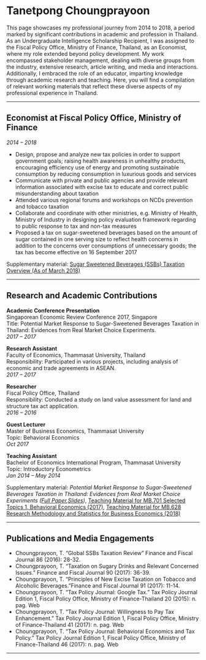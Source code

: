 # Tanetpong Choungprayoon


This page showcases my professional journey from 2014 to 2018, a period marked by significant contributions in academic and profession in Thailand. As an Undergraduate Intelligence Scholarship Recipient, I was assigned to the Fiscal Policy Office, Ministry of Finance, Thailand, as an Economist, where my role extended beyond policy development. My work encompassed stakeholder management, dealing with diverse groups from the industry, extensive research, article writing, and media and interactions. Additionally, I embraced the role of an educator, imparting knowledge through academic research and teaching. Here, you will find a compilation of relevant working materials that reflect these diverse aspects of my professional experience in Thailand.


---

## Economist at Fiscal Policy Office, Ministry of Finance
 
*2014 – 2018*
- Design, propose and analyze new tax policies in order to support government goals; raising health awareness in unhealthy products, encouraging efficiency use of energy and promoting sustainable consumption by reducing consumption in luxurious goods and services
- Communicate with private and public agencies and provide relevant information associated with excise tax to educate and correct public misunderstanding about taxation
- Attended various regional forums and workshops on NCDs prevention and tobacco taxation
- Collaborate and coordinate with other ministries, e.g. Ministry of Health, Ministry of Industry in designing policy evaluation framework regarding to public response to tax and non-tax measures
- Proposed a tax on sugar-sweetened beverages based on the amount of sugar contained in one serving size to reflect health concerns in addition to the concerns over consumptions of unnecessary goods; the tax has become effective on 16 September 2017

Supplementary material: [Sugar Sweetened Beverages (SSBs) Taxation Overview (As of March 2018)](material/PPTSSBsCircular.pdf)

---
## Research and Academic Contributions

**Academic Conference Presentation**  
Singaporean Economic Review Conference 2017, Singapore  
Title: Potential Market Response to Sugar-Sweetened Beverages Taxation in Thailand: Evidences from Real Market Choice Experiments.  
*2017 – 2017*

**Research Assistant**  
Faculty of Economics, Thammasat University, Thailand  
Responsibility: Participated in various projects, including analysis of economic and trade agreements in ASEAN.  
*2017 – 2017*

**Researcher**  
Fiscal Policy Office, Thailand  
Responsibility: Conducted a study on land value assessment for land and structure tax act application.  
*2016 – 2016*

**Guest Lecturer**  
Master of Business Economics, Thammasat University  
Topic: Behavioral Economics  
*Oct 2017*

**Teaching Assistant**  
Bachelor of Economics International Program, Thammasat University  
Topic: Introductory Econometrics  
*Jan 2014 – May 2014*



Supplementary material: *Potential Market Response to Sugar-Sweetened Beverages Taxation in Thailand: Evidences from Real Market Choice Experiments ([Full Paper](material/SERC2017_paper.pdf),[Slides](material/SERC2017_slides.pdf))*, [Teaching Material for MB.701 Selected Topics 1, Behavioral Economics (2017)](material/TeachingBE.pdf), [Teaching Material for MB.628 Research Methodology and Statistics for Business Economics (2018)](material/TeachingConjoint.pdf)

---
## Publications and Media Engagements

- Choungprayoon, T. “Global SSBs Taxation Review” Finance and Fiscal Journal 86 (2016): 28-32. 
- Choungprayoon, T. “Taxation on Sugary Drinks and Relevant Concerned Issues.” Finance and Fiscal Journal 90 (2017): 36-39. 
- Choungprayoon, T. “Principles of New Excise Taxation on Tobacco and Alcoholic Beverages.”Finance and Fiscal Journal 91 (2017): 11-14. 
- Choungprayoon, T. “Tax Policy Journal: Google Tax.” Tax Policy Journal Edition 1, Fiscal Policy Office, Ministry of Finance-Thailand 20 (2015): n. pag. Web 
- Choungprayoon, T. “Tax Policy Journal: Willingness to Pay Tax Enhancement.” Tax Policy Journal Edition 1, Fiscal Policy Office, Ministry of Finance-Thailand 41 (2017): n. pag. Web 
- Choungprayoon, T. “Tax Policy Journal: Behavioral Economics and Tax Policy.” Tax Policy Journal Edition 1, Fiscal Policy Office, Ministry of Finance-Thailand 46 (2017): n. pag. Web

---



